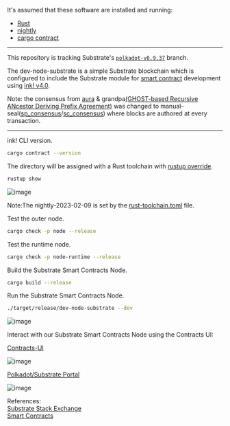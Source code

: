 It's assumed that these software are installed and running:

<ul>
  <li><a href="https://www.rust-lang.org/tools/install" target="_blank">Rust</a></li>
  <li><a href="https://rust-lang.github.io/rustup/installation/index.html#installing-nightly" target="_blank">nightly</a></li>
  <li><a href="https://crates.io/crates/cargo-contract" target="_blank">cargo contract</a></li>
</ul>

<hr>

This repository is tracking Substrate's
[`polkadot-v0.9.37`](https://github.com/paritytech/substrate/tree/polkadot-v0.9.37) branch.

The dev-node-substrate is a simple Substrate blockchain which is configured to include the Substrate module for [smart contract](https://use.ink/how-it-works) development using [ink! v4.0](https://github.com/paritytech/ink/releases/tag/v4.0.0).

Note: the consensus from [aura](https://docs.substrate.io/reference/glossary/#authority-round-aura)  & grandpa[(GHOST-based Recursive ANcestor Deriving Prefix Agreement)](https://wiki.polkadot.network/docs/learn-consensus#finality-gadget-grandpa) was changed to manual-seal([sp_consensus](https://docs.rs/sp-consensus/latest/sp_consensus/)/[sc_consensus](https://docs.rs/sc-consensus/latest/sc_consensus/)) where blocks are authored at every transaction.

<hr>

ink! CLI version.
```bash
cargo contract --version
```

The directory will be assigned with a Rust toolchain with [rustup override](https://rust-lang.github.io/rustup/overrides.html#directory-overrides).

```bash
rustup show
```

![image](https://user-images.githubusercontent.com/76512851/230036769-8f8cddee-17b8-4c39-808a-7d26e068f11e.png)

Note:The nightly-2023-02-09 is set by the [rust-toolchain.toml](https://github.com/gcp-development/dev-node-substrate/blob/main/rust-toolchain.toml) file.

Test the outer node.
```bash
cargo check -p node --release
```

Test the runtime node.
```bash
cargo check -p node-runtime --release
```

Build the Substrate Smart Contracts Node.
```bash
cargo build --release
```

Run the Substrate Smart Contracts Node.
```bash
./target/release/dev-node-substrate --dev
```

![image](https://user-images.githubusercontent.com/76512851/230036266-13f97ce3-8d37-4e3d-adca-c969aa46dd59.png)

Interact with our Substrate Smart Contracts Node using the Contracts UI:

[Contracts-UI](https://contracts-ui.substrate.io/?rpc=ws://127.0.0.1:9944)
 
![image](https://user-images.githubusercontent.com/76512851/230034898-3afb6aa8-fb0c-4e6d-b14b-e5274730deb1.png)

[Polkadot/Substrate Portal](https://polkadot.js.org/apps/#/explorer)

![image](https://user-images.githubusercontent.com/76512851/230035721-c4936f8a-e025-48a3-8ce9-a3069f8b3c24.png)

References:<br/>
[Substrate Stack Exchange](https://substrate.stackexchange.com/)<br/>
[Smart Contracts](https://wiki.polkadot.network/docs/build-smart-contracts)<br/>
